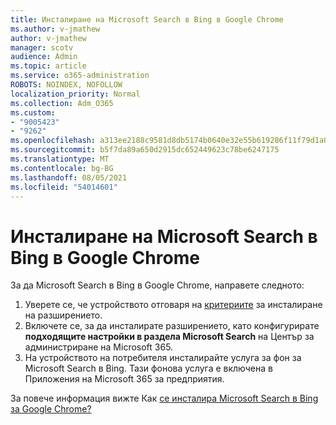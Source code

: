 ```yaml
---
title: Инсталиране на Microsoft Search в Bing в Google Chrome
ms.author: v-jmathew
author: v-jmathew
manager: scotv
audience: Admin
ms.topic: article
ms.service: o365-administration
ROBOTS: NOINDEX, NOFOLLOW
localization_priority: Normal
ms.collection: Adm_O365
ms.custom:
- "9005423"
- "9262"
ms.openlocfilehash: a313ee2188c9581d8db5174b0640e32e55b619286f11f79d1a0293b66cc7c374
ms.sourcegitcommit: b5f7da89a650d2915dc652449623c78be6247175
ms.translationtype: MT
ms.contentlocale: bg-BG
ms.lasthandoff: 08/05/2021
ms.locfileid: "54014601"
---
```

# <a name="install-the-microsoft-search-in-bing-extension-in-google-chrome"></a>Инсталиране на Microsoft Search в Bing в Google Chrome

За да Microsoft Search в Bing в Google Chrome, направете следното:

1. Уверете се, че устройството отговаря на [критериите](https://go.microsoft.com/fwlink/?linkid=2152236) за инсталиране на разширението.
2. Включете се, за да инсталирате разширението, като конфигурирате **подходящите настройки в раздела Microsoft Search** на Център за администриране на Microsoft 365.
3. На устройството на потребителя инсталирайте услуга за фон за Microsoft Search в Bing. Тази фонова услуга е включена в Приложения на Microsoft 365 за предприятия.

За повече информация вижте Как [се инсталира Microsoft Search в Bing за Google Chrome?](https://go.microsoft.com/fwlink/?linkid=2150992)
